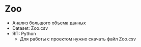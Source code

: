 # Zoo
+ Анализ большого объема данных
+ Dataset: Zoo.csv
+ ЯП: Python
  + Для работы с проектом нужно скачать файл Zoo.csv
